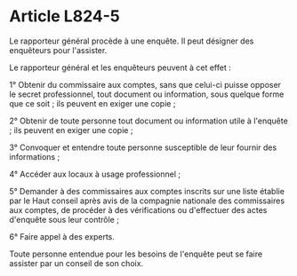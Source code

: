 # Article L824-5

<p>Le rapporteur général procède à une enquête. Il peut désigner des enquêteurs pour l'assister.</p><p>Le rapporteur général et les enquêteurs peuvent à cet effet :</p><p>1° Obtenir du commissaire aux comptes, sans que celui-ci puisse opposer le secret professionnel, tout document ou information, sous quelque forme que ce soit ; ils peuvent en exiger une copie ;</p><p>2° Obtenir de toute personne tout document ou information utile à l'enquête ; ils peuvent en exiger une copie ;</p><p>3° Convoquer et entendre toute personne susceptible de leur fournir des informations ;</p><p>4° Accéder aux locaux à usage professionnel ;</p><p>5° Demander à des commissaires aux comptes inscrits sur une liste établie par le Haut conseil après avis de la compagnie nationale des commissaires aux comptes, de procéder à des vérifications ou d'effectuer des actes d'enquête sous leur contrôle ;</p><p>6° Faire appel à des experts.</p><p>Toute personne entendue pour les besoins de l'enquête peut se faire assister par un conseil de son choix.</p>